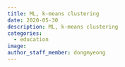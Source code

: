 ```yaml
---
title: ML, k-means clustering
date: 2020-05-30
description: ML, k-means clustering
categories:
  - education
image:
author_staff_member: dongmyeong
---
```



